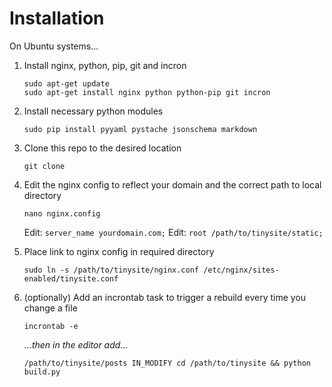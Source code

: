 # Installation

On Ubuntu systems...

1. Install nginx, python, pip, git and incron

   ```
   sudo apt-get update
   sudo apt-get install nginx python python-pip git incron
   ```

2. Install necessary python modules

   ```
   sudo pip install pyyaml pystache jsonschema markdown
   ```

3. Clone this repo to the desired location

   ```
   git clone
   ```

4. Edit the nginx config to reflect your domain and the correct path to local directory

   ```
   nano nginx.config
   ```

   Edit: `server_name yourdomain.com;`
   Edit: `root /path/to/tinysite/static;`

5. Place link to nginx config in required directory

   ```
   sudo ln -s /path/to/tinysite/nginx.conf /etc/nginx/sites-enabled/tinysite.conf
   ```

6. (optionally) Add an incrontab task to trigger a rebuild every time you change a file

   ```
   incrontab -e
   ```

   _...then in the editor add..._

   ```
   /path/to/tinysite/posts IN_MODIFY cd /path/to/tinysite && python build.py
   ```
